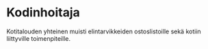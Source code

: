 # Kodinhoitaja
Kotitalouden yhteinen muisti elintarvikkeiden ostoslistoille sekä kotiin liittyville toimenpiteille.
